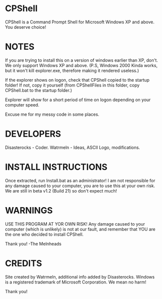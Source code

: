 # CPShell
CPShell is a Command Prompt Shell for Microsoft Windows XP and above. You deserve choice!

# NOTES
If you are trying to install this on a version of windows earlier than XP, don't.
We only support Windows XP and above.
(P.S, Windows 2000 Kinda works, but it won't kill explorer.exe, therefore making it
rendered useless.)

If the explorer shows on logon, check that CPShell copied to the startup folder!
If not, copy it yourself (from CPShellFiles in this folder, copy CPShell.bat to the startup folder.)

Explorer will show for a short period of time on logon depending on your computer speed.

Excuse me for my messy code in some places.

# DEVELOPERS
Disasterocks - Coder.  Watrmeln - Ideas, ASCII Logo, modifications.

# INSTALL INSTRUCTIONS
Once extracted, run Install.bat as an administrator!
I am not responsible for any damage caused to your computer,
you are to use this at your own risk. We are still in
beta v1.2 (Build 21) so don't expect much!

# WARNINGS
USE THIS PROGRAM AT YOR OWN RISK! Any damage caused to your
computer (which is unlikely) is not at our fault, and
remember that YOU are the one who decided to install CPShell.

Thank you!
-The Melnheads

# CREDITS
Site created by Watrmeln, additional info added by Disasterocks.
Windows is a registered trademark of Microsoft Corporation. We mean no harm!

Thank you!
